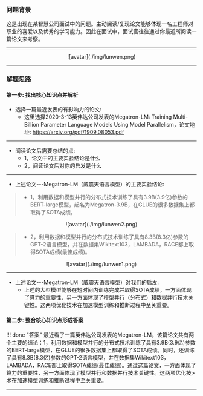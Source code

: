 


### 问题背景


这是出现在某智慧公司面试中的问题。主动阅读/复现论文能够体现一名工程师对职业的喜爱以及优秀的学习能力。因此在面试中，面试官往往通过你最近所阅读一篇论文来考察。

---

<center>![avatar](./img/lunwen.png)</center>

---

### 解题思路


#### 第一步: 找出核心知识点并解析

* 选择一篇最近发表的有影响力的论文:
	* 这里选择2020-3-13英伟达公司发表的Megatron-LM: Training Multi-Billion Parameter Language Models Using Model Parallelism，论文地址: https://arxiv.org/pdf/1909.08053.pdf

---

* 阅读论文后需要总结的点:
	* 1，论文中的主要实验结论是什么
	* 2，阅读论文后对你的启发是什么


---

* 上述论文---Megatron-LM（威震天语言模型）的主要实验结论:

> * 1，利用数据和模型并行的分布式技术训练了具有3.9B(3.9亿)参数的BERT-large模型，起名为Megatron-3.9B，在GLUE的很多数据集上都取得了SOTA成绩。

<center>![avatar](./img/lunwen2.png)</center>

> * 2，利用数据和模型并行的分布式技术训练了具有8.3B(8.3亿)参数的GPT-2语言模型，并在数据集Wikitext103，LAMBADA，RACE都上取得SOTA成绩(最佳成绩)。

<center>![avatar](./img/lunwen1.png)</center>


---

* 上述论文---Megatron-LM（威震天语言模型）对我们的启发:
	* 上述的大型模型能够在短时间内训练完成并取得SOTA成绩，一方面体现了算力的重要性，另一方面体现了模型并行（分布式）和数据并行技术关键性。这两项优化技术在加速模型训练和推断过程中至关重要。



#### 第二步: 整合核心知识点形成答案


!!! done "答案"
    最近看了一篇英伟达公司发表的Megatron-LM，该篇论文共有两个主要的结论：1，利用数据和模型并行的分布式技术训练了具有3.9B(3.9亿)参数的BERT-large模型，在GLUE的很多数据集上都取得了SOTA成绩。同时，还训练了具有8.3B(8.3亿)参数的GPT-2语言模型，并在数据集Wikitext103，LAMBADA，RACE都上取得SOTA成绩(最佳成绩)。通过这篇论文，一方面体现了算力的重要性，另一方面体现了模型并行和数据并行技术关键性。这两项优化技>术在加速模型训练和推断过程中至关重要。     

---



